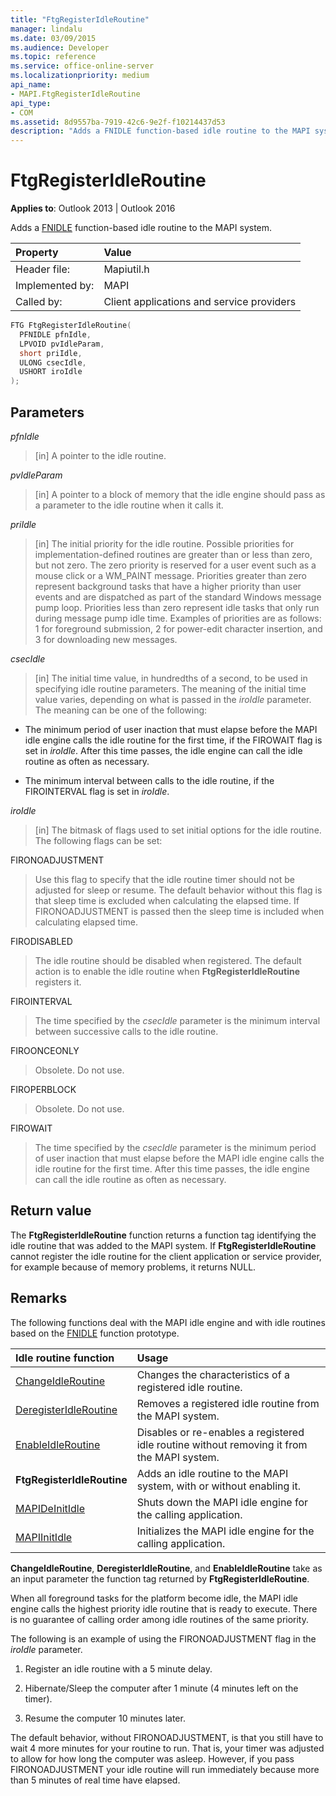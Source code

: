 ```yaml
---
title: "FtgRegisterIdleRoutine"
manager: lindalu
ms.date: 03/09/2015
ms.audience: Developer
ms.topic: reference
ms.service: office-online-server
ms.localizationpriority: medium
api_name:
- MAPI.FtgRegisterIdleRoutine
api_type:
- COM
ms.assetid: 8d9557ba-7919-42c6-9e2f-f10214437d53
description: "Adds a FNIDLE function-based idle routine to the MAPI system. If FtgRegisterIdleRoutine cannot register the idle routine, it returns NULL."
---
```


# FtgRegisterIdleRoutine

**Applies to**: Outlook 2013 | Outlook 2016 
  
Adds a [FNIDLE](fnidle.md) function-based idle routine to the MAPI system. 
  
|Property |Value |
|:-----|:-----|
|Header file:  <br/> |Mapiutil.h  <br/> |
|Implemented by:  <br/> |MAPI  <br/> |
|Called by:  <br/> |Client applications and service providers  <br/> |
   
```cpp
FTG FtgRegisterIdleRoutine(
  PFNIDLE pfnIdle,
  LPVOID pvIdleParam,
  short priIdle,
  ULONG csecIdle,
  USHORT iroIdle
);
```

## Parameters

_pfnIdle_
  
> [in] A pointer to the idle routine. 
    
_pvIdleParam_
  
> [in] A pointer to a block of memory that the idle engine should pass as a parameter to the idle routine when it calls it. 
    
_priIdle_
  
> [in] The initial priority for the idle routine. Possible priorities for implementation-defined routines are greater than or less than zero, but not zero. The zero priority is reserved for a user event such as a mouse click or a WM_PAINT message. Priorities greater than zero represent background tasks that have a higher priority than user events and are dispatched as part of the standard Windows message pump loop. Priorities less than zero represent idle tasks that only run during message pump idle time. Examples of priorities are as follows: 1 for foreground submission, 2 for power-edit character insertion, and 3 for downloading new messages.
    
_csecIdle_
  
> [in] The initial time value, in hundredths of a second, to be used in specifying idle routine parameters. The meaning of the initial time value varies, depending on what is passed in the _iroIdle_ parameter. The meaning can be one of the following: 
    
  - The minimum period of user inaction that must elapse before the MAPI idle engine calls the idle routine for the first time, if the FIROWAIT flag is set in  _iroIdle_. After this time passes, the idle engine can call the idle routine as often as necessary. 
    
  - The minimum interval between calls to the idle routine, if the FIROINTERVAL flag is set in  _iroIdle_. 
    
_iroIdle_
  
> [in] The bitmask of flags used to set initial options for the idle routine. The following flags can be set:
    
  FIRONOADJUSTMENT
    
  > Use this flag to specify that the idle routine timer should not be adjusted for sleep or resume. The default behavior without this flag is that sleep time is excluded when calculating the elapsed time. If FIRONOADJUSTMENT is passed then the sleep time is included when calculating elapsed time.
      
  FIRODISABLED
    
  > The idle routine should be disabled when registered. The default action is to enable the idle routine when **FtgRegisterIdleRoutine** registers it. 
      
  FIROINTERVAL 
    
  > The time specified by the  _csecIdle_ parameter is the minimum interval between successive calls to the idle routine. 
      
  FIROONCEONLY 
    
  > Obsolete. Do not use. 
      
  FIROPERBLOCK 
    
  > Obsolete. Do not use. 
      
  FIROWAIT 
    
  > The time specified by the  _csecIdle_ parameter is the minimum period of user inaction that must elapse before the MAPI idle engine calls the idle routine for the first time. After this time passes, the idle engine can call the idle routine as often as necessary. 
    
## Return value

The **FtgRegisterIdleRoutine** function returns a function tag identifying the idle routine that was added to the MAPI system. If **FtgRegisterIdleRoutine** cannot register the idle routine for the client application or service provider, for example because of memory problems, it returns NULL. 
  
## Remarks

The following functions deal with the MAPI idle engine and with idle routines based on the [FNIDLE](fnidle.md) function prototype. 
  
|**Idle routine function**|**Usage**|
|:-----|:-----|
|[ChangeIdleRoutine](changeidleroutine.md) <br/> |Changes the characteristics of a registered idle routine. |
|[DeregisterIdleRoutine](deregisteridleroutine.md) <br/> |Removes a registered idle routine from the MAPI system. |
|[EnableIdleRoutine](enableidleroutine.md) <br/> |Disables or re-enables a registered idle routine without removing it from the MAPI system. |
|**FtgRegisterIdleRoutine** <br/> |Adds an idle routine to the MAPI system, with or without enabling it. |
|[MAPIDeInitIdle](mapideinitidle.md) <br/> |Shuts down the MAPI idle engine for the calling application. |
|[MAPIInitIdle](mapiinitidle.md) <br/> |Initializes the MAPI idle engine for the calling application. |
   
**ChangeIdleRoutine**, **DeregisterIdleRoutine**, and **EnableIdleRoutine** take as an input parameter the function tag returned by **FtgRegisterIdleRoutine**. 
  
When all foreground tasks for the platform become idle, the MAPI idle engine calls the highest priority idle routine that is ready to execute. There is no guarantee of calling order among idle routines of the same priority. 
  
The following is an example of using the FIRONOADJUSTMENT flag in the _iroIdle_ parameter. 
  
1. Register an idle routine with a 5 minute delay.
    
2. Hibernate/Sleep the computer after 1 minute (4 minutes left on the timer).
    
3. Resume the computer 10 minutes later.
    
The default behavior, without FIRONOADJUSTMENT, is that you still have to wait 4 more minutes for your routine to run. That is, your timer was adjusted to allow for how long the computer was asleep. However, if you pass FIRONOADJUSTMENT your idle routine will run immediately because more than 5 minutes of real time have elapsed.
  


